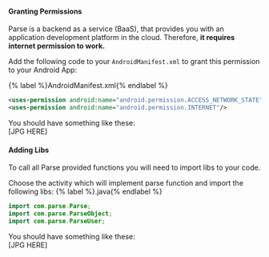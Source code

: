 #### Granting Permissions
Parse is a backend as a service (BaaS), that provides you with an application development platform in the cloud. Therefore, **it requires internet permission to work.**

Add the following code to your `AndroidManifest.xml` to grant this permission to your Android App:

{% label %}AndroidManifest.xml{% endlabel %}
```xml
<uses-permission android:name="android.permission.ACCESS_NETWORK_STATE"/>
<uses-permission android:name="android.permission.INTERNET"/>
``` 
You should have something like these:
<br>[JPG HERE]

#### Adding Libs
To call all Parse provided functions you will need to import libs to your code.

Choose the activity which will implement parse function and import the following libs:
{% label %}.java{% endlabel %}
```java
import com.parse.Parse;
import com.parse.ParseObject;
import com.parse.ParseUser;
```
You should have something like these:
<br>[JPG HERE]
